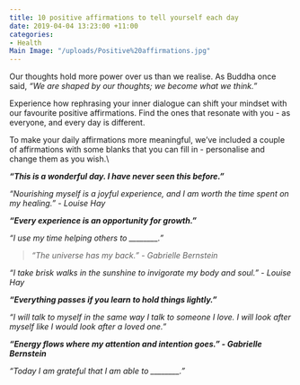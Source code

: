 ```yaml
---
title: 10 positive affirmations to tell yourself each day
date: 2019-04-04 13:23:00 +11:00
categories:
- Health
Main Image: "/uploads/Positive%20affirmations.jpg"
---
```


Our thoughts hold more power over us than we realise. As Buddha once said, *“We are shaped by our thoughts; we become what we think.”*

Experience how rephrasing your inner dialogue can shift your mindset with our favourite positive affirmations. Find the ones that resonate with you - as everyone, and every day is different.

To make your daily affirmations more meaningful, we’ve included a couple of affirmations with some blanks that you can fill in - personalise and change them as you wish.\

***“This is a wonderful day. I have never seen this before.”***

*“Nourishing myself is a joyful experience, and I am worth the time spent on my healing.” - Louise Hay*

***“Every experience is an opportunity for growth.”***

*“I use my time helping others to ________.”*

> *“The universe has my back.” - Gabrielle Bernstein*

*“I take brisk walks in the sunshine to invigorate my body and soul.” - Louise Hay*

***“Everything passes if you learn to hold things lightly.”***

*“I will talk to myself in the same way I talk to someone I love. I will look after myself like I would look after a loved one.”*

***“Energy flows where my attention and intention goes.” - Gabrielle Bernstein***

*“Today I am grateful that I am able to ________.”*